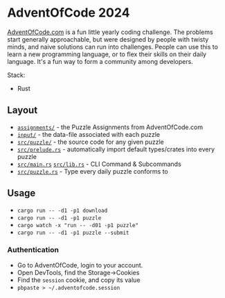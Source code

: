 # AdventOfCode 2024

[AdventOfCode.com](AdventOfCode.com) is a fun little yearly coding challenge. The problems start generally approachable, but were designed by people with twisty minds, and naive solutions can run into challenges. People can use this to learn a new programming language, or to flex their skills on their daily language. It's a fun way to form a community among developers.

Stack:
- Rust

## Layout

- [`assignments/`](./assignments/) - the Puzzle Assignments from AdventOfCode.com
- [`input/`](./input/) - the data-file associated with each puzzle
- [`src/puzzle/`](./src/puzzle/) - the source code for any given puzzle
-	[`src/prelude.rs`](./src/prelude.rs) - automatically import default types/crates into every puzzle
- [`src/main.rs`](./src/main.rs) [`src/lib.rs`](./src/lib.rs) - CLI Command & Subcommands
- [`src/puzzle.rs`](./src/puzzle.rs) - Type every daily puzzle conforms to

## Usage

- `cargo run -- -d1 -p1 download`
- `cargo run -- -d1 -p1 puzzle`
- `cargo watch -x "run -- -d01 -p1 puzzle"`
- `cargo run -- -d1 -p1 puzzle --submit`

### Authentication

- Go to AdventOfCode, login to your account.
- Open DevTools, find the Storage->Cookies
- Find the `session` cookie, and copy its value
- `pbpaste > ~/.adventofcode.session`
